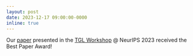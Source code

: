 ```yaml
---
layout: post
date: 2023-12-17 09:00:00-0000
inline: true
---
```


Our [paper](https://arxiv.org/abs/2312.13068) presented in the [TGL Workshop](https://sites.google.com/view/tglworkshop-2023/home) @ NeurIPS 2023 received the Best Paper Award!
